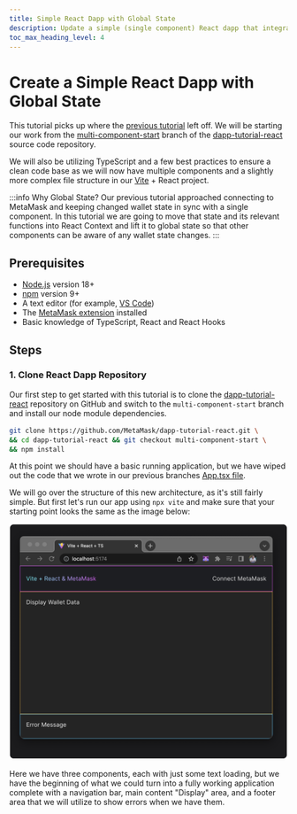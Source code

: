 ```yaml
---
title: Simple React Dapp with Global State
description: Update a simple (single component) React dapp that integrates MetaMask to utilize React Context Provider (global state).
toc_max_heading_level: 4
---
```


# Create a Simple React Dapp with Global State

This tutorial picks up where the [previous tutorial](./simple-react-dapp-local-state.md) left off. We will be starting our work from the [multi-component-start](https://github.com/MetaMask/dapp-tutorial-react/tree/multi-component-start) branch of the [dapp-tutorial-react](https://github.com/MetaMask/dapp-tutorial-react) source code repository.

We will also be utilizing TypeScript and a few best practices to ensure a clean code base as we will now have multiple components and a slightly more complex file structure in our [Vite](https://v3.vitejs.dev/guide/) + React project.

:::info Why Global State?
Our previous tutorial approached connecting to MetaMask and keeping changed wallet state in sync with a single component. In this tutorial we are going to move that state and its relevant functions into React Context and lift it to global state so that other components can be aware of any wallet state changes.
:::

## Prerequisites

- [Node.js](https://nodejs.org/) version 18+
- [npm](https://docs.npmjs.com/downloading-and-installing-node-js-and-npm) version 9+
- A text editor (for example, [VS Code](https://code.visualstudio.com/))
- The [MetaMask extension](https://metamask.io/download) installed
- Basic knowledge of TypeScript, React and React Hooks

## Steps

### 1. Clone React Dapp Repository

Our first step to get started with this tutorial is to clone the [dapp-tutorial-react](https://github.com/MetaMask/dapp-tutorial-react) repository on GitHub and switch to the `multi-component-start` branch and install our node module dependencies.

```bash
git clone https://github.com/MetaMask/dapp-tutorial-react.git \
&& cd dapp-tutorial-react && git checkout multi-component-start \
&& npm install
```

At this point we should have a basic running application, but we have wiped out the code that we wrote in our previous branches [App.tsx file](https://github.com/MetaMask/dapp-tutorial-react/blob/single-component-final/src/App.tsx).

We will go over the structure of this new architecture, as it's still fairly simple. But first let's run our app using `npx vite` and make sure that your starting point looks the same as the image below:

![](../assets/tutorials/react-dapp/pt2-01.png)

Here we have three components, each with just some text loading, but we have the beginning of what we could turn into a fully working application complete with a navigation bar, main content "Display" area, and a footer area that we will utilize to show errors when we have them.

